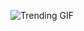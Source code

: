 
<!-- GIF_SECTION -->
![Trending GIF](https://media2.giphy.com/media/v1.Y2lkPThiYjIxNzcyenQwZTZrZjZueTVqa3U5NnBkanBtdjZramlnY2d4MGlzOTRmd2c2cCZlcD12MV9naWZzX3NlYXJjaCZjdD1n/p4NLw3I4U0idi/giphy.gif)
<!-- END_GIF_SECTION -->
